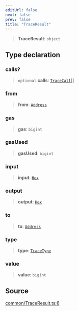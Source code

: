 ```yaml
---
editUrl: false
next: false
prev: false
title: "TraceResult"
---
```


> **TraceResult**: `object`

## Type declaration

### calls?

> `optional` **calls**: [`TraceCall`](/reference/tevm/actions-types/type-aliases/tracecall/)[]

### from

> **from**: [`Address`](/reference/tevm/actions-types/type-aliases/address/)

### gas

> **gas**: `bigint`

### gasUsed

> **gasUsed**: `bigint`

### input

> **input**: [`Hex`](/reference/tevm/actions-types/type-aliases/hex/)

### output

> **output**: [`Hex`](/reference/tevm/actions-types/type-aliases/hex/)

### to

> **to**: [`Address`](/reference/tevm/actions-types/type-aliases/address/)

### type

> **type**: [`TraceType`](/reference/tevm/actions-types/type-aliases/tracetype/)

### value

> **value**: `bigint`

## Source

[common/TraceResult.ts:6](https://github.com/evmts/tevm-monorepo/blob/main/packages/actions-types/src/common/TraceResult.ts#L6)
